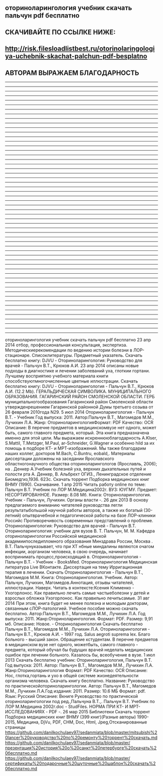 оториноларингология учебник скачать пальчун pdf бесплатно
--------------------------------------------------
СКАЧИВАЙТЕ ПО ССЫЛКЕ НИЖЕ:
--------------------------------------------------
http://risk.filesloadlistbest.ru/otorinolaringologiya-uchebnik-skachat-palchun-pdf-besplatno
--------------------------------------------------
АВТОРАМ ВЫРАЖАЕМ БЛАГОДАРНОСТЬ
--------------------------------------------------
--------------------------------------------------
--------------------------------------------------
--------------------------------------------------
--------------------------------------------------
--------------------------------------------------
--------------------------------------------------
--------------------------------------------------
--------------------------------------------------
--------------------------------------------------
--------------------------------------------------
--------------------------------------------------
--------------------------------------------------
--------------------------------------------------
--------------------------------------------------
--------------------------------------------------
--------------------------------------------------
--------------------------------------------------
--------------------------------------------------
--------------------------------------------------
--------------------------------------------------
--------------------------------------------------
--------------------------------------------------
--------------------------------------------------
--------------------------------------------------
--------------------------------------------------
--------------------------------------------------
--------------------------------------------------
--------------------------------------------------
--------------------------------------------------
--------------------------------------------------
--------------------------------------------------
--------------------------------------------------
--------------------------------------------------
--------------------------------------------------
--------------------------------------------------
--------------------------------------------------
--------------------------------------------------
--------------------------------------------------
--------------------------------------------------
--------------------------------------------------
--------------------------------------------------
--------------------------------------------------
--------------------------------------------------
--------------------------------------------------
--------------------------------------------------
--------------------------------------------------
--------------------------------------------------
--------------------------------------------------
--------------------------------------------------
--------------------------------------------------
--------------------------------------------------
--------------------------------------------------
--------------------------------------------------
--------------------------------------------------
--------------------------------------------------
--------------------------------------------------
оториноларингология учебник скачать пальчун pdf бесплатно 23 апр 2014   отбор, профессиональная консультация, экспертиза. Методическиерекомендации по ведению истории болезни в ЛOP-стационаре. Списоклитературы. Предметный указатель. Скачать бесплатно книгу: DJVU - Оториноларингология: Руководство для врачей - Пальчун В.Т., Крюков А.И. 23 апр 2014   описаны новые подходы в диагностике и лечении заболеваний уха, глоткии гортани. Лучшему восприятию учебного материала книги способствуютмногочисленные цветные иллюстрации. Скачать бесплатно книгу: DJVU - Оториноларингология - Пальчун В.Т., Крюков А.И. (12.2 Mb). ГЕРАЛЬДИЧЕСКАЯ СИМВОЛИКА. МУНИЦИПАЛЬНОГО ОБРАЗОВАНИЯ. ГАГАРИНСКИЙ РАЙОН СМОЛЕНСКОЙ ОБЛАСТИ. ГЕРБ муниципальногообразования Гагаринский район Смоленской области утвержденрешением Гагаринской районной Думы третьего созыва от 26 февраля 2010года N29. 5 июл 2014  Оториноларингология - Пальчун В.Т. - Учебник Год выпуска: 2011. Автор:Пальчун В.Т., Магомедов М.М., Лучихин Л.А. Жанр: ОториноларингологияФормат: PDF Качество: OCR Описание: В перечне предметов в медицинскомвузе нет одного, может быть, самого главного предмета, который. Эта книга предназначена именно для этой цели. Мы выражаем искреннююблагодарность А.Klser, S.Мattil, Т.Мetzger, М.Paul, ar-Schneider, G.Wagner и особенно hild за их помощь в подборе КТ- и МРТ-изображений. Мы также благодарим наших коллег, докторов М.Bach, C.Buntru, eobald,. Материалы диссертации доложены на заседании Ярославского областногонаучного общества оториноларингологов (Ярославль, 2006); на . Денкер А.Учебник болезней уха, верхних дыхательных путей и полости рта  А. Денкер, В. Альбрехт ОГИЗ., Ленинградское отделение Биомедгиз,1936.  623с. Скачать торрент Подборка медицинских книг ВНМУ (1990). Скачивание. 1 апр 2015  Читать работу online по теме: Пальчун В.Т. Учебник по ЛОР М.Медицина2002г. ВУЗ: ЮУГМУ. Предмет: НЕСОРТИРОВАННОЕ. Размер: 8.08 Mб. Книга: Оториноларингология. Учебник - Пальчун, Лучихин. Органы власти -. 26 дек 2013  В основу предлагаемого вниманию читателей руководства легли результатыбольшой научной работы авторов, а также их богатый (30-летний) опытврачебной и педагогической работы на базе ЛОР-клиники Российс
Противоречивость современных представлений о проблеме. Оториноларингология: Руководство для врачей - Пальчун В.Т. Оториноларингология: учебник для вузов  В. Т. Пальчун, М. М. Кафедра оториноларингологии Российской медицинской академиипоследипломного образования Минздрава России, Москва . В.Т. Пальчунуказывает, что при ХТ нбные миндалины являются очагом инфекции, аорганизм человека, в свою очередь, начинает воспринимать процесс,происходящий в. Оториноларингология - Пальчун В.Т. - Учебник - BooksMed. Оториноларингология  Медицинская литература Live  ВКонтакте. Диссертация на тему Ирригационная терапия в лечении. Скачать Оториноларингология - Пальчун В.Т., Магомедов М.М. Книга: Оториноларингология. Учебник. Автор: Пальчун, Лучихин, Магомедов.Аннотация, отзывы читателей, иллюстрации.  Наверх. Читать в контексте:Ксения Клименко - Ухогорлонос. Как правильно лечить самые частыеболезни у детей и взрослых обложка Ухогорлонос. Как правильно лечитьсамые. 31 авг 2014  При этом, книга будет не менее полезна и молодым докторам, связанным сЛОР-патологией. Учебное пособие можно скачать бесплатно.  Автор:Пальчун В.Т., Магомедов М.М., Лучихин Л.А. Год выпуска: 2011. Жанр:Оториноларингология. Формат: PDF. Размер: 9,91 мб. Описание: Новое. - Оториноларингология
Скачать бесплатно Пальчун В.Т., Магомедов М.М., Лучихин Л.А. Оториноларингология - Пальчун В.Т., Крюков А.И. - 1997 год. Salus aegroti suprema lex. Благо больного - высший закон. Обращение кстудентам. В перечне предметов в медицинском вузе нет одного, можетбыть, самого главного - предмета, который обучал бы будущих врачей неделать медицинских ошибок при лечении больного. Казалось бы, всеобучение в вузе. 1 июл 2013  Скачать бесплатно учебник: Оториноларингология, Пальчун В.Т. Год выпуска: 2011. Автор: Пальчун В.Т., Магомедов М.М., Лучихин Л.А. Жанр:Оториноларингология Формат: PDF Качество: OCR Описание: Нос, глотка,гортань и ухо в общей системе жизнедеятельности организма человека. Скачать книгу бесплатно. Название: Руководство по практическойоториноларингологии. Автор: Пальчун В.Т., Магомедов М.М., Лучихин Л.А.Год издания: 2011. Размер: 10.6 МБ Формат: pdf. Язык: Русский Описание: Вкниге Руководство по практической оториноларингологии под ред.,Пальчуна В.Т.,. Пальчун В.Т. Учебник по ЛОР М.Медицина 2002г.doc - StudFiles. НОРМА ПРИ КТ- И МРТ-ИССЛЕДОВАНИЯХ - PDF -. 26 мар 2015  Библиотеки  Скачать торрент Подборка медицинских книг ВНМУ (399 книг)(Разные авторы) 1990-2015, Медицина, DjVu, PDF, CHM, Doc, Html, Jpeg,Отсканированные страницы
https://github.com/danilkochulaev97/sedanmiata/blob/master/mitsubishi%20lancer%20руководство%20по%20ремонту%20торрент%20скачать.md
https://github.com/danilkochulaev97/sedanmiata/blob/master/презентация%20история%20о%20санкт%20петербурге%20скачать%20бесплатно.md
https://github.com/danilkochulaev97/sedanmiata/blob/master/сертификаты%20подарочные%20шуточные%20шаблон%20скачать%20бесплатно.md